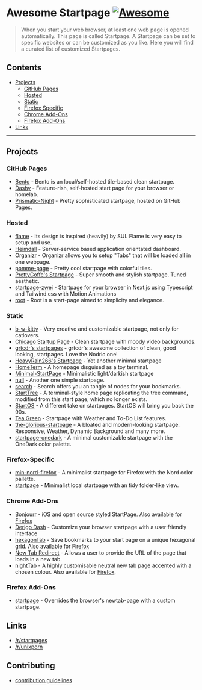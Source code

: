 # Awesome Startpage [![Awesome](https://awesome.re/badge-flat2.svg)](https://awesome.re)

> When you start your web browser, at least one web page is opened automatically. This page is called Startpage. A Startpage can be set to specific websites or can be customized as you like. Here you will find a curated list of customized Startpages.

## Contents

- [Projects](#projects)
  - [GitHub Pages](#github-pages)
  - [Hosted](#hosted)
  - [Static](#static)
  - [Firefox Specific](#firefox-specific)
  - [Chrome Add-Ons](#chrome-add-ons)
  - [Firefox Add-Ons](#firefox-add-ons)
- [Links](#links)

---

## Projects

### GitHub Pages

- [Bento](https://github.com/MiguelRAvila/Bento) - Bento is an local/self-hosted tile-based clean startpage.
- [Dashy](https://github.com/Lissy93/dashy) - Feature-rish, self-hosted start page for your browser or homelab.
- [Prismatic-Night](https://github.com/dbuxy218/Prismatic-Night) - Pretty sophisticated startpage, hosted on GitHub Pages.

### Hosted

- [flame](https://github.com/pawelmalak/flame) - Its design is inspired (heavily) by SUI. Flame is very easy to setup and use. 
- [Heimdall](https://github.com/linuxserver/Heimdall) - Server-service based application orientated dashboard.
- [Organizr](https://github.com/causefx/Organizr) - Organizr allows you to setup "Tabs" that will be loaded all in one webpage.
- [pomme-page](https://github.com/kikiklang/pomme-page) - Pretty cool startpage with colorful tiles.
- [PrettyCoffe's Startpage](https://github.com/PrettyCoffee/fluidity) - Super smooth and stylish startpage. Tuned aesthetic.
- [startpage-zwei](https://github.com/Thomashighbaugh/startpage-zwei) - Startpage for your browser in Next.js using Typescript and Tailwind.css with Motion Animations 
- [root](https://github.com/imreyesjorge/root-startpage) - Root is a start-page aimed to simplicity and elegance.

### Static

- [b-w-kitty](https://github.com/PrettyCoffee/b-w-kitty) - Very creative and customizable startpage, not only for catlovers.
- [Chicago Startup Page](https://github.com/timothypholmes/startup-page) - Clean startpage with moody video backgrounds.
- [grtcdr's startpages](https://github.com/grtcdr/startpages) - grtcdr's awesome collection of clean, good looking, startpages. Love the Nodric one!
- [HeavyRain266's Startpage](https://github.com/HeavyRain266/startpage) - Yet another minimal startpage 
- [HomeTerm](https://github.com/Jaredk3nt/HomeTerm) - A homepage disguised as a toy terminal.
- [Minimal-StartPage](https://github.com/Nimplex/Minimal-StartPage) - Minimalistic light/darkish startpage
- [null](https://github.com/sadparadiseinhell/null) - Another one simple startpage.
- [search](https://github.com/l0bsters/search) - Search offers you an tangle of nodes for your bookmarks. 
- [StartTree](https://github.com/Paul-Houser/StartTree) - A terminal-style home page replicating the tree command, modified from this start page, which no longer exists.
- [StartOS](https://github.com/Jaredk3nt/startos) - A different take on startpages. StartOS will bring you back the 90s.
- [Tea Green](https://github.com/sadparadiseinhell/tea-green) - Startpage with Weather and To-Do List features.
- [the-glorious-startpage](https://github.com/manilarome/the-glorious-startpage/) - A bloated and modern-looking startpage. Responsive, Weather, Dynamic Background and many more.
- [startpage-onedark](https://github.com/AbdelrhmanNile/startpage-onedark) - A minimal customizable startpage with the OneDark color palette.

### Firefox-Specific

- [min-nord-firefox](https://github.com/not-a-dev-stein/min-nord-firefox) - A minimalist startpage for Firefox with the Nord color pallette.
- [startpage](https://github.com/rajshekhar26/startpage) - Minimalist local startpage with an tidy folder-like view.

### Chrome Add-Ons

- [Bonjourr](https://chrome.google.com/webstore/detail/bonjourr/dlnejlppicbjfcfcedcflplfjajinajd) - iOS and open source styled StartPage. Also available for [Firefox](https://addons.mozilla.org/en-US/firefox/addon/bonjourr-startpage/)
- [Derigo Dash](https://chrome.google.com/webstore/detail/derigo-dash/aiadgflpmkcihappkfkbgehghkiadnip) - Customize your browser startpage with a user friendly interface
- [hexagonTab](https://chrome.google.com/webstore/detail/hexagontab/hjapnkiokjkamfjenbdagacmpkobjlgi) - Save bookmarks to your start page on a unique hexagonal grid. Also available for [Firefox](https://addons.mozilla.org/en-GB/firefox/addon/hexagontab/)
- [New Tab Redirect](https://chrome.google.com/webstore/detail/new-tab-redirect/icpgjfneehieebagbmdbhnlpiopdcmna) - Allows a user to provide the URL of the page that loads in a new tab.
- [nightTab](https://chrome.google.com/webstore/detail/nighttab/hdpcadigjkbcpnlcpbcohpafiaefanki?hl=en-GB) - A highly customisable neutral new tab page accented with a chosen colour. Also available for [Firefox](https://addons.mozilla.org/en-GB/firefox/addon/nighttab/).


### Firefox Add-Ons

- [startpage](https://addons.mozilla.org/de/firefox/addon/square-startpage/) - Overrides the browser's newtab-page with a custom startpage.

## Links

- [/r/startpages](https://www.reddit.com/r/startpages/)
- [/r/unixporn](https://www.reddit.com/r/unixporn/)

## Contributing

- [contribution guidelines](https://github.com/jnmcfly/awsome-startpage/blob/master/CONTRIBUTING.md)

